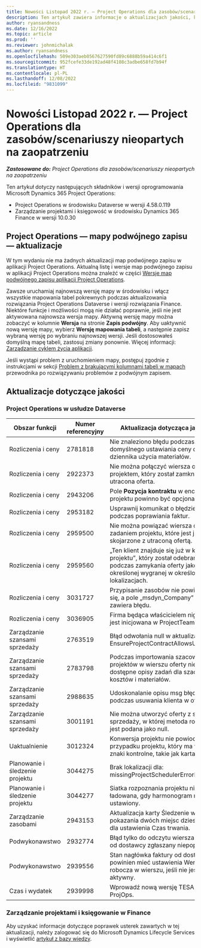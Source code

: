 ```yaml
---
title: Nowości Listopad 2022 r. — Project Operations dla zasobów/scenariuszy nieopartych na zaopatrzeniu
description: Ten artykuł zawiera informacje o aktualizacjach jakości, które są dostępne w wydaniu z listopada 2022 r. wdrożenia Microsoft Dynamics 365 Project Operations dla scenariuszy opartych na zasobach/niemagazynowanych.
author: ryansandness
ms.date: 12/16/2022
ms.topic: article
ms.prod: ''
ms.reviewer: johnmichalak
ms.author: ryansandness
ms.openlocfilehash: 509e303aeb0567627590fd89c6888b59a414c6f1
ms.sourcegitcommit: 952fcefe33de192ad48f4108c3adbe658fd7b94f
ms.translationtype: HT
ms.contentlocale: pl-PL
ms.lasthandoff: 12/08/2022
ms.locfileid: "9831099"
---
```

# <a name="whats-new-november-2022---project-operations-for-resourcenon-stocked-based-scenarios"></a>Nowości Listopad 2022 r. — Project Operations dla zasobów/scenariuszy nieopartych na zaopatrzeniu

_**Zastosowane do:** Project Operations dla zasobów/scenariuszy nieopartych na zaopatrzeniu_

Ten artykuł dotyczy następujących składników i wersji oprogramowania Microsoft Dynamics 365 Project Operations:

- Project Operations w środowisku Dataverse w wersji 4.58.0.119
- Zarządzanie projektami i księgowość w środowisku Dynamics 365 Finance w wersji 10.0.30

## <a name="project-operations-dual-write-maps-updates"></a>Project Operations — mapy podwójnego zapisu — aktualizacje

W tym wydaniu nie ma żadnych aktualizacji map podwójnego zapisu w aplikacji Project Operations. Aktualną listę i wersje map podwójnego zapisu w aplikacji Project Operations można znaleźć w części [Wersje map podwójnego zapisu aplikacji Project Operations](../environment/resource-dual-write-maps.md).

Zawsze uruchamiaj najnowszą wersję mapy w środowisku i włącz wszystkie mapowania tabel pokrewnych podczas aktualizowania rozwiązania Project Operations Dataverse i wersji rozwiązania Finance. Niektóre funkcje i możliwości mogą nie działać poprawnie, jeśli nie jest aktywowana najnowsza wersja mapy. Aktywną wersję mapy można zobaczyć w kolumnie **Wersja** na stronie **Zapis podwójny**. Aby uaktywnić nową wersję mapy, wybierz **Wersję mapowania tabeli**, a następnie zapisz wybraną wersję po wybraniu najnowszej wersji. Jeśli dostosowałeś domyślną mapę tabeli, zastosuj zmiany ponownie. Więcej informacji: [Zarządzanie cyklem życia aplikacji](/dynamics365/fin-ops-core/dev-itpro/data-entities/dual-write/app-lifecycle-management).

Jeśli wystąpi problem z uruchomieniem mapy, postępuj zgodnie z instrukcjami w sekcji [Problem z brakującymi kolumnami tabeli w mapach](/dynamics365/fin-ops-core/dev-itpro/data-entities/dual-write/dual-write-troubleshooting-finops-upgrades#missing-table-columns-issue-on-maps) przewodnika po rozwiązywaniu problemów z podwójnym zapisem.

## <a name="quality-updates"></a>Aktualizacje dotyczące jakości

### <a name="project-operations-on-dataverse"></a>Project Operations w usłudze Dataverse

| Obszar funkcji | Numer referencyjny | Aktualizacja dotycząca jakości |
| --- | --- | --- |
| Rozliczenia i ceny | 2781818 | Nie znaleziono błędu podczas domyślnego ustawiania ceny dla dziennika użycia materiałów. |
| Rozliczenia i ceny | 2922373 | Nie można połączyć wiersza oferty z projektem, który został zamknięty jako utracona oferta. |
| Rozliczenia i ceny | 2943206 | Pole **Pozycja kontraktu** w encji projektu powinno być opcjonalne. |
| Rozliczenia i ceny | 2953182 | Usprawnij komunikat o błędzie podczas poprawiania faktur.|
| Rozliczenia i ceny | 2959500 | Nie można powiązać wiersza oferty z zadaniem projektu, które jest już skojarzone z utraconą ofertą.|
| Rozliczenia i ceny | 2959560 | „Ten klient znajduje się już w kontrakcie projektu”, który został odebrany podczas zamykania oferty jako określonej wygranej w określonych lokalizacjach. |
| Rozliczenia i ceny | 3031727 | Przypisanie zasobów nie powiedzie się, a pole „msdyn_Company” nie zawiera błędu. |
| Rozliczenia i ceny | 3036905 | Firma będąca właścicielem nigdy nie jest inicjowana w ProjectTeamMember. |
| Zarządzanie szansami sprzedaży | 2763519 | Błąd odwołania null w aktualizacjach EnsureProjectContractAllowsUpdates. |
| Zarządzanie szansami sprzedaży | 2783798 | Podczas importowania szacowań projektów w wierszu oferty nie są dostępne opisy zadań dla szacowań kosztów i materiałów.|
| Zarządzanie szansami sprzedaży | 2988635 | Udoskonalanie opisu msg błędu podczas usuwania klienta w ofercie. |
| Zarządzanie szansami sprzedaży | 3001191 | Nie można utworzyć oferty z szansy sprzedaży, w której metoda rozliczania jest podana jako null. |
| Uaktualnienie | 3012324 | Konwersja projektu nie powiodła się w przypadku projektu, który ma w nazwie znaki kontrolne, takie jak karta. || Planowanie i śledzenie projektu | 2790384 | Limit czasu oczekującej OperationSet jest zbyt krótki. |
| Planowanie i śledzenie projektu | 3044275 | Brak lokalizacji dla: missingProjectSchedulerErrorMessage. |
| Planowanie i śledzenie projektu | 3044277 | Siatka rozpoznania projektu nie jest ładowana, gdy harmonogram nie jest ustawiony.|
| Zarządzanie zasobami | 2943153 | Aktualizacja karty Śledzenie w celu pokazania dwóch miejsc dziesiętnych dla ustawienia Czas trwania.|
| Podwykonawstwo | 2932774 | Błąd tylko do odczytu wiersza faktury od dostawcy zgłaszany niepoprawnie. |
| Podwykonawstwo | 2939556 | Stan nagłówka faktury od dostawcy nie powinien mieć ustawienia Wersja robocza w wierszu, jeśli nie jest aktywny. |
| Czas i wydatek | 2939998 | Wprowadź nową wersję TESA w wersji ProjOps. |


### <a name="project-management-and-accounting-in-finance"></a>Zarządzanie projektami i księgowanie w Finance

Aby uzyskać informacje dotyczące poprawek usterek zawartych w tej aktualizacji, należy zalogować się do Microsoft Dynamics Lifecycle Services i wyświetlić [artykuł z bazy wiedzy](https://fix.lcs.dynamics.com/Issue/Details?bugId=745468).

